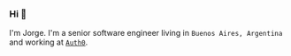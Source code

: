 ### Hi 👋

I'm Jorge. I'm a senior software engineer living in `Buenos Aires, Argentina` and working at [`Auth0`](https://auth0.com/).
